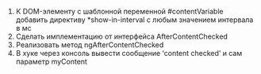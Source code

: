 1. К DOM-элементу с шаблонной переменной #contentVariable добавить директиву \*show-in-interval c любым значением интервала в мс
2. Сделать имплементацию от интерфейса AfterContentChecked
3. Реализовать метод ngAfterContentChecked
4. В хуке через консоль вывести сообщение
   ‘content checked’ и сам параметр myContent
